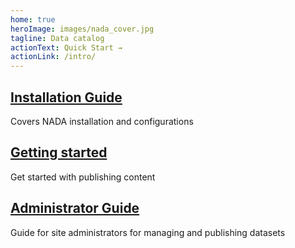 ```yaml
---
home: true
heroImage: images/nada_cover.jpg
tagline: Data catalog
actionText: Quick Start →
actionLink: /intro/
---
```



<div style="text-align: center">
  <Bit/>
</div>

<div class="features">
  <div class="feature">
    <h2><a href="installation-guide/">Installation Guide</a></h2>
    <p>Covers NADA installation and configurations</p>
  </div>
  <div class="feature">
    <h2><a href="/getting-started">Getting started</a></h2>
    <p>Get started with publishing content</p>
  </div>
  <div class="feature">
    <h2><a href="/admin-guide">Administrator Guide</a></h2>
    <p>Guide for site administrators for managing and publishing datasets</p>
  </div>  
</div>